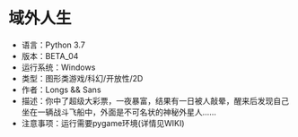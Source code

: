 # 域外人生
* 语言：Python 3.7
* 版本：BETA_04
* 运行系统：Windows
* 类型：图形类游戏/科幻/开放性/2D
* 作者：Longs && Sans
* 描述：你中了超级大彩票，一夜暴富，结果有一日被人敲晕，醒来后发现自己坐在一辆战斗飞船中，外面是不可名状的神秘外星人……
* 注意事项：运行需要pygame环境(详情见WIKI)
